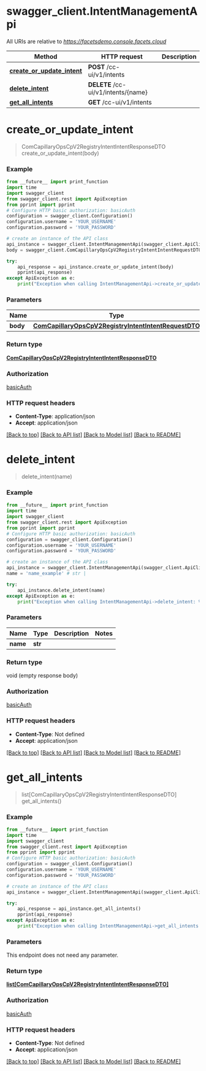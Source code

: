 # swagger_client.IntentManagementApi

All URIs are relative to *https://facetsdemo.console.facets.cloud*

Method | HTTP request | Description
------------- | ------------- | -------------
[**create_or_update_intent**](IntentManagementApi.md#create_or_update_intent) | **POST** /cc-ui/v1/intents | 
[**delete_intent**](IntentManagementApi.md#delete_intent) | **DELETE** /cc-ui/v1/intents/{name} | 
[**get_all_intents**](IntentManagementApi.md#get_all_intents) | **GET** /cc-ui/v1/intents | 

# **create_or_update_intent**
> ComCapillaryOpsCpV2RegistryIntentIntentResponseDTO create_or_update_intent(body)



### Example
```python
from __future__ import print_function
import time
import swagger_client
from swagger_client.rest import ApiException
from pprint import pprint
# Configure HTTP basic authorization: basicAuth
configuration = swagger_client.Configuration()
configuration.username = 'YOUR_USERNAME'
configuration.password = 'YOUR_PASSWORD'

# create an instance of the API class
api_instance = swagger_client.IntentManagementApi(swagger_client.ApiClient(configuration))
body = swagger_client.ComCapillaryOpsCpV2RegistryIntentIntentRequestDTO() # ComCapillaryOpsCpV2RegistryIntentIntentRequestDTO | 

try:
    api_response = api_instance.create_or_update_intent(body)
    pprint(api_response)
except ApiException as e:
    print("Exception when calling IntentManagementApi->create_or_update_intent: %s\n" % e)
```

### Parameters

Name | Type | Description  | Notes
------------- | ------------- | ------------- | -------------
 **body** | [**ComCapillaryOpsCpV2RegistryIntentIntentRequestDTO**](ComCapillaryOpsCpV2RegistryIntentIntentRequestDTO.md)|  | 

### Return type

[**ComCapillaryOpsCpV2RegistryIntentIntentResponseDTO**](ComCapillaryOpsCpV2RegistryIntentIntentResponseDTO.md)

### Authorization

[basicAuth](../README.md#basicAuth)

### HTTP request headers

 - **Content-Type**: application/json
 - **Accept**: application/json

[[Back to top]](#) [[Back to API list]](../README.md#documentation-for-api-endpoints) [[Back to Model list]](../README.md#documentation-for-models) [[Back to README]](../README.md)

# **delete_intent**
> delete_intent(name)



### Example
```python
from __future__ import print_function
import time
import swagger_client
from swagger_client.rest import ApiException
from pprint import pprint
# Configure HTTP basic authorization: basicAuth
configuration = swagger_client.Configuration()
configuration.username = 'YOUR_USERNAME'
configuration.password = 'YOUR_PASSWORD'

# create an instance of the API class
api_instance = swagger_client.IntentManagementApi(swagger_client.ApiClient(configuration))
name = 'name_example' # str | 

try:
    api_instance.delete_intent(name)
except ApiException as e:
    print("Exception when calling IntentManagementApi->delete_intent: %s\n" % e)
```

### Parameters

Name | Type | Description  | Notes
------------- | ------------- | ------------- | -------------
 **name** | **str**|  | 

### Return type

void (empty response body)

### Authorization

[basicAuth](../README.md#basicAuth)

### HTTP request headers

 - **Content-Type**: Not defined
 - **Accept**: application/json

[[Back to top]](#) [[Back to API list]](../README.md#documentation-for-api-endpoints) [[Back to Model list]](../README.md#documentation-for-models) [[Back to README]](../README.md)

# **get_all_intents**
> list[ComCapillaryOpsCpV2RegistryIntentIntentResponseDTO] get_all_intents()



### Example
```python
from __future__ import print_function
import time
import swagger_client
from swagger_client.rest import ApiException
from pprint import pprint
# Configure HTTP basic authorization: basicAuth
configuration = swagger_client.Configuration()
configuration.username = 'YOUR_USERNAME'
configuration.password = 'YOUR_PASSWORD'

# create an instance of the API class
api_instance = swagger_client.IntentManagementApi(swagger_client.ApiClient(configuration))

try:
    api_response = api_instance.get_all_intents()
    pprint(api_response)
except ApiException as e:
    print("Exception when calling IntentManagementApi->get_all_intents: %s\n" % e)
```

### Parameters
This endpoint does not need any parameter.

### Return type

[**list[ComCapillaryOpsCpV2RegistryIntentIntentResponseDTO]**](ComCapillaryOpsCpV2RegistryIntentIntentResponseDTO.md)

### Authorization

[basicAuth](../README.md#basicAuth)

### HTTP request headers

 - **Content-Type**: Not defined
 - **Accept**: application/json

[[Back to top]](#) [[Back to API list]](../README.md#documentation-for-api-endpoints) [[Back to Model list]](../README.md#documentation-for-models) [[Back to README]](../README.md)


